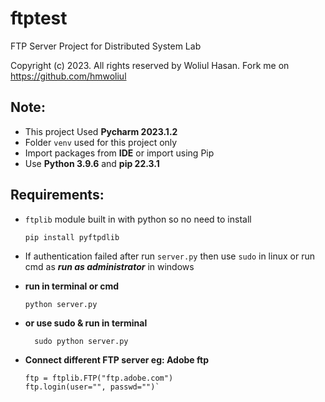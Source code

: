 # ftptest

FTP Server Project for Distributed System Lab

Copyright (c) 2023. All rights reserved by Woliul Hasan. Fork me on https://github.com/hmwoliul

## Note:

* This project Used **Pycharm 2023.1.2**
* Folder `venv` used for this project only
* Import packages from **IDE** or import using Pip
* Use **Python 3.9.6** and **pip 22.3.1**

## Requirements:

* ````ftplib```` module built in with python so no need to install

  ````pip install pyftpdlib````


* If authentication failed after run ````server.py```` then use ````sudo```` in linux or run cmd as
  ***run as administrator*** in windows

* **run in terminal or cmd**

  ````
  python server.py
  ````
* **or use sudo & run in terminal**
  ````
    sudo python server.py
    ````
* **Connect different FTP server eg: Adobe ftp**

  ````
  ftp = ftplib.FTP("ftp.adobe.com")
  ftp.login(user="", passwd="")`
  ````
